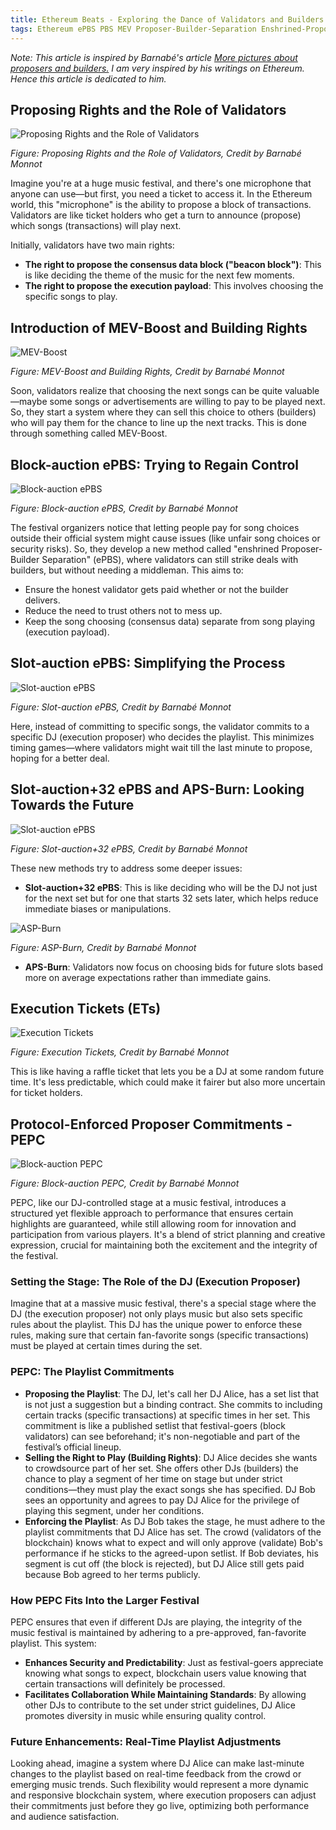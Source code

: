 ```yaml
---
title: Ethereum Beats - Exploring the Dance of Validators and Builders in Ethereum's Festival of Transactions
tags: Ethereum ePBS PBS MEV Proposer-Builder-Separation Enshrined-Proposer-Builder-Separation Enshrined-PBS In-Protocol-PBS epbs-specs PTC payload-timeliness-committee honest-validator honest-builder execution-payload payload-attestation inclusion-lists Native-Proposer-Builder-Separation ASP PEPC MEV-Burn ASP-Burn Block-auction-epbs Slot-auction-epbs
---
```


_Note: This article is inspired by Barnabé's article [More pictures about proposers and builders.](https://mirror.xyz/barnabe.eth/QJ6W0mmyOwjec-2zuH6lZb0iEI2aYFB9gE-LHWIMzjQ) I am very inspired by his writings on Ethereum. Hence this article is dedicated to him._

## Proposing Rights and the Role of Validators

![Proposing Rights and the Role of Validators](/assets/images/20240401/proposing-rights.png)

_Figure: Proposing Rights and the Role of Validators, Credit by Barnabé Monnot_

Imagine you're at a huge music festival, and there's one microphone that anyone can use—but first, you need a ticket to access it. In the Ethereum world, this "microphone" is the ability to propose a block of transactions. Validators are like ticket holders who get a turn to announce (propose) which songs (transactions) will play next.

Initially, validators have two main rights:
- **The right to propose the consensus data block ("beacon block")**: This is like deciding the theme of the music for the next few moments.
- **The right to propose the execution payload**: This involves choosing the specific songs to play.

## Introduction of MEV-Boost and Building Rights

![MEV-Boost](/assets/images/20240401/MEV-Boost.png)

_Figure: MEV-Boost and Building Rights, Credit by Barnabé Monnot_

Soon, validators realize that choosing the next songs can be quite valuable—maybe some songs or advertisements are willing to pay to be played next. So, they start a system where they can sell this choice to others (builders) who will pay them for the chance to line up the next tracks. This is done through something called MEV-Boost.

## Block-auction ePBS: Trying to Regain Control

![Block-auction ePBS](/assets/images/20240401/Block-auction-ePBS.png)

_Figure: Block-auction ePBS, Credit by Barnabé Monnot_

The festival organizers notice that letting people pay for song choices outside their official system might cause issues (like unfair song choices or security risks). So, they develop a new method called "enshrined Proposer-Builder Separation" (ePBS), where validators can still strike deals with builders, but without needing a middleman. This aims to:
- Ensure the honest validator gets paid whether or not the builder delivers.
- Reduce the need to trust others not to mess up.
- Keep the song choosing (consensus data) separate from song playing (execution payload).

## Slot-auction ePBS: Simplifying the Process

![Slot-auction ePBS](/assets/images/20240401/Slot-auction-ePBS.png)

_Figure: Slot-auction ePBS, Credit by Barnabé Monnot_

Here, instead of committing to specific songs, the validator commits to a specific DJ (execution proposer) who decides the playlist. This minimizes timing games—where validators might wait till the last minute to propose, hoping for a better deal.

## Slot-auction+32 ePBS and APS-Burn: Looking Towards the Future

![Slot-auction ePBS](/assets/images/20240401/Slot-auction-32-ePBS.png)

_Figure: Slot-auction+32 ePBS, Credit by Barnabé Monnot_

These new methods try to address some deeper issues:
- **Slot-auction+32 ePBS**: This is like deciding who will be the DJ not just for the next set but for one that starts 32 sets later, which helps reduce immediate biases or manipulations.

![ASP-Burn](/assets/images/20240401/ASP-Burn.png)

_Figure: ASP-Burn, Credit by Barnabé Monnot_

- **APS-Burn**: Validators now focus on choosing bids for future slots based more on average expectations rather than immediate gains.

## Execution Tickets (ETs)

![Execution Tickets](/assets/images/20240401/Execution-Tickets.png)

_Figure: Execution Tickets, Credit by Barnabé Monnot_

This is like having a raffle ticket that lets you be a DJ at some random future time. It's less predictable, which could make it fairer but also more uncertain for ticket holders.

## Protocol-Enforced Proposer Commitments - PEPC

![Block-auction PEPC](/assets/images/20240401/Block-auction-PEPC.png)

_Figure: Block-auction PEPC, Credit by Barnabé Monnot_

PEPC, like our DJ-controlled stage at a music festival, introduces a structured yet flexible approach to performance that ensures certain highlights are guaranteed, while still allowing room for innovation and participation from various players. It's a blend of strict planning and creative expression, crucial for maintaining both the excitement and the integrity of the festival.

### Setting the Stage: The Role of the DJ (Execution Proposer)

Imagine that at a massive music festival, there's a special stage where the DJ (the execution proposer) not only plays music but also sets specific rules about the playlist. This DJ has the unique power to enforce these rules, making sure that certain fan-favorite songs (specific transactions) must be played at certain times during the set.

### PEPC: The Playlist Commitments

- **Proposing the Playlist**: The DJ, let's call her DJ Alice, has a set list that is not just a suggestion but a binding contract. She commits to including certain tracks (specific transactions) at specific times in her set. This commitment is like a published setlist that festival-goers (block validators) can see beforehand; it's non-negotiable and part of the festival’s official lineup.
- **Selling the Right to Play (Building Rights)**: DJ Alice decides she wants to crowdsource part of her set. She offers other DJs (builders) the chance to play a segment of her time on stage but under strict conditions—they must play the exact songs she has specified. DJ Bob sees an opportunity and agrees to pay DJ Alice for the privilege of playing this segment, under her conditions.
- **Enforcing the Playlist**: As DJ Bob takes the stage, he must adhere to the playlist commitments that DJ Alice has set. The crowd (validators of the blockchain) knows what to expect and will only approve (validate) Bob's performance if he sticks to the agreed-upon setlist. If Bob deviates, his segment is cut off (the block is rejected), but DJ Alice still gets paid because Bob agreed to her terms publicly.

### How PEPC Fits Into the Larger Festival

PEPC ensures that even if different DJs are playing, the integrity of the music festival is maintained by adhering to a pre-approved, fan-favorite playlist. This system:
- **Enhances Security and Predictability**: Just as festival-goers appreciate knowing what songs to expect, blockchain users value knowing that certain transactions will definitely be processed.
- **Facilitates Collaboration While Maintaining Standards**: By allowing other DJs to contribute to the set under strict guidelines, DJ Alice promotes diversity in music while ensuring quality control.

### Future Enhancements: Real-Time Playlist Adjustments

Looking ahead, imagine a system where DJ Alice can make last-minute changes to the playlist based on real-time feedback from the crowd or emerging music trends. Such flexibility would represent a more dynamic and responsive blockchain system, where execution proposers can adjust their commitments just before they go live, optimizing both performance and audience satisfaction.

